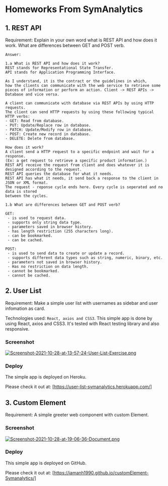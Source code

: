 # Homeworks From SymAnalytics

## 1. REST API

Requirement: Explain in your own word what is REST API and how does it work. What are differences between GET and POST verb.

`Answer:`

```
1.a What is REST API and how does it work?
REST stands for Representational State Transfer.
API stands for Application Programming Interface.

As I understand, it is the contract or the guidelines in which,
how the clients can communicate with the web service to retrieve some
pieces of information or perform an action. Client -> REST APIs -> Database and vice versa.

A client can communicate with database via REST APIs by using HTTP requests.
The client can send HTTP requests by using these following typical HTTP verbs:
- GET: Read from database.
- PUT: Update/Replace row in database.
- PATCH: Update/Modify row in database.
- POST: Create new record in database.
- DELETE: Delete from database.

How does it work?
A client send a HTTP request to a specific endpoint and wait for a response.
(Ex: a get request to retrieve a specific product information.)
REST API receive the request from client and does whatever it is designed according to the request.
REST API queries the database for what it needs.
REST API has what it needs, it send back a response to the client in JSON or XML format.
The request - reponse cycle ends here. Every cycle is seperated and no data is stored
between the cycles.

```

```
1.b What are differences between GET and POST verb?

GET:
 - is used to request data.
 - supports only string data type.
 - parameters saved in browser history.
 - has length restriction (255 characters long).
 - can be bookmarked.
 - can be cached.

POST:
 - is used to send data to create or update a record.
 - supports different data types such as string, numeric, binary, etc.
 - parameters not saved in browser history.
 - Has no restriction on data length.
 - cannot be bookmarked.
 - cannot be cached.

```

## 2. User List

Requirement: Make a simple user list with usernames as sidebar and user infomation as card.

Technologies used: `React, axios and CSS3`. This simple app is done by using React, axios and CSS3. It's tested with React testing library and also responsive.

### Screenshot

[![Screenshot-2021-10-28-at-13-57-24-User-List-Exercise.png](https://i.postimg.cc/PJ17YTZb/Screenshot-2021-10-28-at-13-57-24-User-List-Exercise.png)](https://postimg.cc/5QNpMcsj)

### Deploy

The simple app is deployed on Heroku.

Please check it out at: [https://user-list-symanalytics.herokuapp.com/]

## 3. Custom Element

Requirement: A simple greeter web component with custom Element.

### Screenshot

[![Screenshot-2021-10-28-at-19-06-36-Document.png](https://i.postimg.cc/qq9PXffx/Screenshot-2021-10-28-at-19-06-36-Document.png)](https://postimg.cc/WqwYTH1d)

### Deploy

This simple app is deployed on GitHub.

Please check it out at: [https://iamanh1990.github.io/customElement-Symanalytics/]
